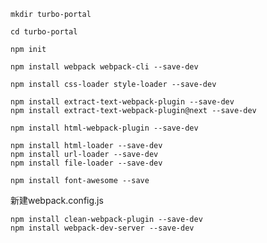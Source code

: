 ```
mkdir turbo-portal
```

```
cd turbo-portal
```
```
npm init
```

```
npm install webpack webpack-cli --save-dev
```

```
npm install css-loader style-loader --save-dev
```

```
npm install extract-text-webpack-plugin --save-dev
npm install extract-text-webpack-plugin@next --save-dev
```

```
npm install html-webpack-plugin --save-dev
```

```
npm install html-loader --save-dev
npm install url-loader --save-dev
npm install file-loader --save-dev
```

```
npm install font-awesome --save
```

新建webpack.config.js

```
npm install clean-webpack-plugin --save-dev
npm install webpack-dev-server --save-dev
```


